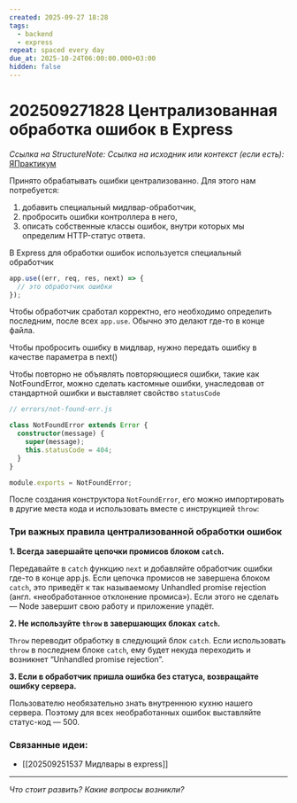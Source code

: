 ```yaml
---
created: 2025-09-27 18:28
tags:
  - backend
  - express
repeat: spaced every day
due_at: 2025-10-24T06:00:00.000+03:00
hidden: false
---
```

# 202509271828 Централизованная обработка ошибок в Express

*Ссылка на StructureNote:* 
*Ссылка на исходник или контекст (если есть):* [ЯПрактикум](https://practicum.yandex.ru/learn/backend-nodejs/courses/16b47298-e20d-4fde-9619-1ab305039a00/sprints/564238/topics/7c96eb76-3d6b-4f26-8c50-71c3fa757f2b/lessons/c164011c-29b7-4b62-8c4a-692aa56bcf6c/)

Принято обрабатывать ошибки централизованно. Для этого нам потребуется:

1. добавить специальный мидлвар-обработчик,
2. пробросить ошибки контроллера в него,
3. описать собственные классы ошибок, внутри которых мы определим HTTP-статус ответа.

В Express для обработки ошибок используется специальный обработчик

```ts
app.use((err, req, res, next) => {
  // это обработчик ошибки
});
```

Чтобы обработчик сработал корректно, его необходимо определить последним, после всех `app.use`. Обычно это делают где-то в конце файла.

Чтобы пробросить ошибку в мидлвар, нужно передать ошибку в качестве параметра в next()

Чтобы повторно не объявлять повторяющиеся ошибки, такие как NotFoundError, можно сделать кастомные ошибки, унаследовав от стандартной ошибки и выставляет свойство `statusCode`

```ts
// errors/not-found-err.js

class NotFoundError extends Error {
  constructor(message) {
    super(message);
    this.statusCode = 404;
  }
}

module.exports = NotFoundError;
```

После создания конструктора `NotFoundError`, его можно импортировать в другие места кода и использовать вместе с инструкцией `throw`:

### Три важных правила централизованной обработки ошибок

**1. Всегда завершайте цепочки промисов блоком `catch`.**

Передавайте в `catch` функцию `next` и добавляйте обработчик ошибки где-то в конце app.js. Если цепочка промисов не завершена блоком `catch`, это приведёт к так называемому Unhandled promise rejection (англ. «необработанное отклонение промиса»). Если этого не сделать — Node завершит свою работу и приложение упадёт.

**2. Не используйте `throw` в завершающих блоках `catch`.**

`Throw` переводит обработку в следующий блок `catch`. Если использовать `throw` в последнем блоке `catch`, ему будет некуда переходить и возникнет “Unhandled promise rejection”.

**3. Если в обработчик пришла ошибка без статуса, возвращайте ошибку сервера.**

Пользователю необязательно знать внутреннюю кухню нашего сервера. Поэтому для всех необработанных ошибок выставляйте статус-код — 500.

### Связанные идеи:

* [[202509251537 Мидлвары в express]]
---

*Что стоит развить? Какие вопросы возникли?*
